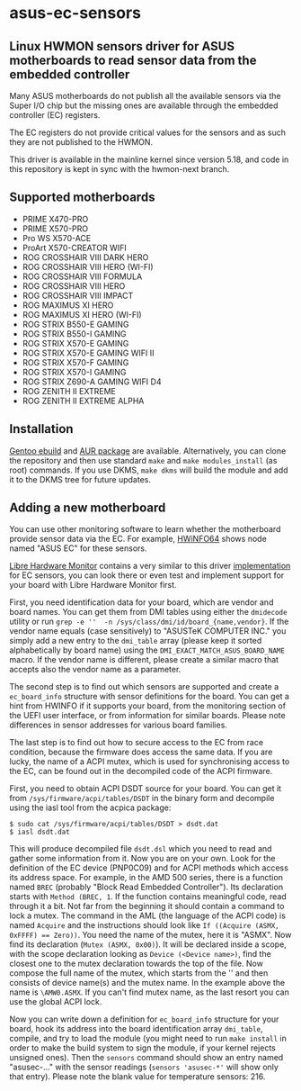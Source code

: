 # asus-ec-sensors

## Linux HWMON sensors driver for ASUS motherboards to read sensor data from the embedded controller

Many ASUS motherboards do not publish all the available sensors via the Super I/O chip but the missing ones are
available through the embedded controller (EC) registers.

The EC registers do not provide critical values for the sensors and as such they are not published to the HWMON.

This driver is available in the mainline kernel since version 5.18, and code in this repository is kept in sync with
the hwmon-next branch.

## Supported motherboards

 * PRIME X470-PRO
 * PRIME X570-PRO
 * Pro WS X570-ACE
 * ProArt X570-CREATOR WIFI
 * ROG CROSSHAIR VIII DARK HERO
 * ROG CROSSHAIR VIII HERO (WI-FI)
 * ROG CROSSHAIR VIII FORMULA
 * ROG CROSSHAIR VIII HERO
 * ROG CROSSHAIR VIII IMPACT
 * ROG MAXIMUS XI HERO
 * ROG MAXIMUS XI HERO (WI-FI)
 * ROG STRIX B550-E GAMING
 * ROG STRIX B550-I GAMING
 * ROG STRIX X570-E GAMING
 * ROG STRIX X570-E GAMING WIFI II
 * ROG STRIX X570-F GAMING
 * ROG STRIX X570-I GAMING
 * ROG STRIX Z690-A GAMING WIFI D4
 * ROG ZENITH II EXTREME
 * ROG ZENITH II EXTREME ALPHA

## Installation

[Gentoo ebuild](https://github.com/zeule/gentoo-zeule/tree/master/sys-power/asus-ec-sensors) and 
[AUR package](https://aur.archlinux.org/packages/asus-ec-sensors-dkms-git) are available. Alternatively,
you can clone the repository and then use standard `make` and `make modules_install` (as root) commands.
If you use DKMS, `make dkms` will build the module and add it to the DKMS tree for future updates.

## Adding a new motherboard

You can use other monitoring software to learn whether the motherboard provide sensor data via the EC. For example,
[HWiNFO64](https://www.hwinfo.com/) shows node named "ASUS EC" for these sensors.

[Libre Hardware Monitor](https://github.com/LibreHardwareMonitor/LibreHardwareMonitor) contains a very similar to this
driver
[implementation](https://github.com/LibreHardwareMonitor/LibreHardwareMonitor/blob/master/LibreHardwareMonitorLib/Hardware/Motherboard/Lpc/EC/EmbeddedController.cs)
for EC sensors, you can look there or even test and implement support for your board with Libre Hardware Monitor first.

First, you need identification data for your board, which are vendor and board names. You can get them from DMI tables
using either the `dmidecode` utility or run `grep -e ''  -n /sys/class/dmi/id/board_{name,vendor}`. If the vendor name
equals (case sensitively) to "ASUSTeK COMPUTER INC." you simply add a new entry to the `dmi_table` array (please keep it
sorted alphabetically by board name) using the `DMI_EXACT_MATCH_ASUS_BOARD_NAME` macro. If the vendor name is
different, please create a similar macro that accepts also the vendor name as a parameter.

The second step is to find out which sensors are supported and create a `ec_board_info` structure with sensor
definitions for the board. You can get a hint from HWINFO if it supports your board, from the monitoring section of the
UEFI user interface, or from information for similar boards. Please note differences in sensor addresses for various
board families.

The last step is to find out how to secure access to the EC from race condition, because the firmware does access the
same data. If you are lucky, the name of a ACPI mutex, which is used for synchronising access to the EC, can be found
out in the decompiled code of the ACPI firmware.

First, you need to obtain ACPI DSDT source for your board. You can get it from `/sys/firmware/acpi/tables/DSDT` 
in the binary form and decompile using the iasl tool from the acpica package:
```shell
$ sudo cat /sys/firmware/acpi/tables/DSDT > dsdt.dat
$ iasl dsdt.dat
```
This will produce decompiled file `dsdt.dsl` which you need to read and gather some information from it. Now you are on
your own. Look for the definition of the EC device (PNP0C09) and for ACPI methods which access its address space. For
example, in the AMD 500 series, there is a function named `BREC` (probably "Block Read Embedded Controller"). Its
declaration starts with `Method (BREC, 1`. If the function contains meaningful code, read through it a bit. Not far from
the beginning it should contain a command to lock a mutex. The command in the AML (the language of the ACPI code) is
named `Acquire` and the instructions should look like `If ((Acquire (ASMX, 0xFFFF) == Zero))`. You need the name of the
mutex, here it is "ASMX". Now find its declaration (`Mutex (ASMX, 0x00)`). It will be declared inside a scope, with the
scope declaration looking as `Device (<Device name>)`, find the closest one to the mutex declaration towards the top of
the file. Now compose the full name of the mutex, which starts from the '\' and then consists of device name(s) and the
mutex name. In the example above the name is `\AMW0.ASMX`. If you can't find mutex name, as the last resort you can use
the global ACPI lock.

Now you can write down a definition for `ec_board_info` structure for your board, hook its address into the board
identification array `dmi_table`, compile, and try to load the module (you might need to run `make install` in order to
make the build system to sign the module, if your kernel rejects unsigned ones). Then the
`sensors` command should show an entry named "asusec-..." with the sensor readings (`sensors 'asusec-*'` will show only
that entry). Please note the blank value for temperature sensors: 216.
